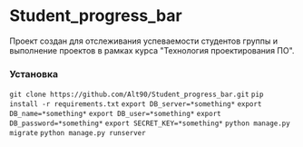 # Student_progress_bar

Проект создан для отслеживания успеваемости студентов группы и выполнение проектов в рамках курса "Технология проектирования ПО".

### Установка

  `git clone https://github.com/Alt90/Student_progress_bar.git`
  `pip install -r requirements.txt`
  `export DB_server=*something*`
  `export DB_name=*something*`
  `export DB_user=*something*`
  `export DB_password=*something*`
  `export SECRET_KEY=*something*`
  `python manage.py migrate`
  `python manage.py runserver`